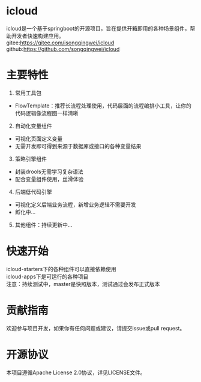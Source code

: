 # icloud
icloud是一个基于springboot的开源项目，旨在提供开箱即用的各种场景组件，帮助开发者快速构建应用。<br>
gitee:https://gitee.com/isongqingwei/icloud <br>
github:https://github.com/songqingwei/icloud <br>

# 主要特性
1. 常用工具包<br>
- FlowTemplate：推荐长流程处理使用，代码层面的流程编排小工具，让你的代码逻辑像流程图一样清晰
2. 自动化变量组件<br>
- 可视化页面定义变量
- 无需开发即可得到来源于数据库或接口的各种变量结果
3. 策略引擎组件
- 封装drools无需学习复杂语法
- 配合变量组件使用，丝滑体验
4. 后端低代码引擎<br>
- 可视化定义后端业务流程，新增业务逻辑不需要开发
- 孵化中...
5. 其他组件：持续更新中...
# 快速开始
icloud-starters下的各种组件可以直接依赖使用<br>
icloud-apps下是可运行的各种项目<br>
注意：持续测试中，master是快照版本，测试通过会发布正式版本<br>
# 贡献指南
欢迎参与项目开发，如果你有任何问题或建议，请提交issue或pull request。

# 开源协议
本项目遵循Apache License 2.0协议，详见LICENSE文件。
